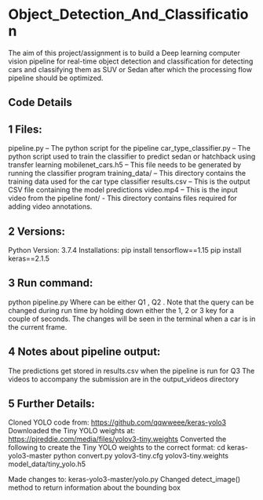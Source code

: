 # Object_Detection_And_Classification
The aim of this project/assignment is to build a Deep learning computer vision pipeline for real-time object detection and classification for detecting cars and classifying them as SUV or Sedan after which the processing flow pipeline should be optimized.

## Code Details
## 1 Files:

pipeline.py – The python script for the pipeline
car_type_classifier.py – The python script used to train the classifier to predict sedan or hatchback using transfer learning
mobilenet_cars.h5 – This file needs to be generated by running the classifier program
training_data/ – This directory contains the training data used for the car type classifier
results.csv – This is the output CSV file containing the model predictions
video.mp4 – This is the input video from the pipeline
font/ - This directory contains files required for adding video annotations.

## 2 Versions:
Python Version: 3.7.4 Installations:
pip install tensorflow==1.15
pip install keras==2.1.5

## 3 Run command:
python pipeline.py Where can be either Q1 , Q2 . Note that the query can be changed during run time by holding down either the 1, 2 or 3 key for a couple of seconds. The changes will be seen in the terminal when a car is in the current frame.

## 4 Notes about pipeline output:
The predictions get stored in results.csv when the pipeline is run for Q3 The videos to accompany the submission are in the output_videos directory

## 5 Further Details:
Cloned YOLO code from: https://github.com/qqwweee/keras-yolo3 Downloaded the Tiny YOLO weights at: https://pjreddie.com/media/files/yolov3-tiny.weights Converted the following to create the Tiny YOLO weights to the correct format: cd keras-yolo3-master python convert.py yolov3-tiny.cfg yolov3-tiny.weights model_data/tiny_yolo.h5

Made changes to: keras-yolo3-master/yolo.py Changed detect_image() method to return information about the bounding box
